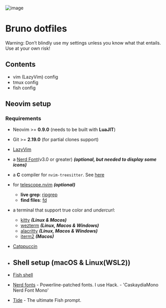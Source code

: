 ![image](https://github.com/user-attachments/assets/1e88054a-3095-45a6-8de9-74c5f305b724)


# Bruno dotfiles
Warning: Don’t blindly use my settings unless you know what that entails. Use at your own risk!

## Contents

- vim (LazyVim) config
- tmux config
- fish config

## Neovim setup

### Requirements

- Neovim >= **0.9.0** (needs to be built with **LuaJIT**)
- Git >= **2.19.0** (for partial clones support)
- [LazyVim](https://www.lazyvim.org/)
- a [Nerd Font](https://www.nerdfonts.com/)(v3.0 or greater) **_(optional, but needed to display some icons)_**
- a **C** compiler for `nvim-treesitter`. See [here](https://github.com/nvim-treesitter/nvim-treesitter#requirements)
- for [telescope.nvim](https://github.com/nvim-telescope/telescope.nvim) **_(optional)_**
  - **live grep**: [ripgrep](https://github.com/BurntSushi/ripgrep)
  - **find files**: [fd](https://github.com/sharkdp/fd)
- a terminal that support true color and *undercurl*:
  - [kitty](https://github.com/kovidgoyal/kitty) **_(Linux & Macos)_**
  - [wezterm](https://github.com/wez/wezterm) **_(Linux, Macos & Windows)_**
  - [alacritty](https://github.com/alacritty/alacritty) **_(Linux, Macos & Windows)_**
  - [iterm2](https://iterm2.com/) **_(Macos)_**
- [Catppuccin](https://github.com/catppuccin/catppuccin.git)

- ## Shell setup (macOS & Linux(WSL2))

- [Fish shell](https://fishshell.com/)
- [Nerd fonts](https://github.com/ryanoasis/nerd-fonts) - Powerline-patched fonts. I use Hack. - 'CaskaydiaMono Nerd Font Mono'
- [Tide](https://github.com/IlanCosman/tide) - The ultimate Fish prompt.
